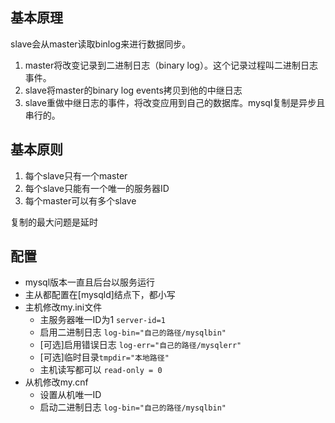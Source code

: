 ## 基本原理

slave会从master读取binlog来进行数据同步。

1. master将改变记录到二进制日志（binary log）。这个记录过程叫二进制日志事件。
2. slave将master的binary log events拷贝到他的中继日志
3. slave重做中继日志的事件，将改变应用到自己的数据库。mysql复制是异步且串行的。



## 基本原则

1. 每个slave只有一个master
2. 每个slave只能有一个唯一的服务器ID
3. 每个master可以有多个slave

复制的最大问题是延时



## 配置

- mysql版本一直且后台以服务运行
- 主从都配置在[mysqld]结点下，都小写
- 主机修改my.ini文件
  - 主服务器唯一ID为1 `server-id=1`
  - 启用二进制日志 `log-bin="自己的路径/mysqlbin"`
  - [可选]启用错误日志 `log-err="自己的路径/mysqlerr"`
  - [可选]临时目录`tmpdir="本地路径"`
  - 主机读写都可以 `read-only = 0`
- 从机修改my.cnf
  - 设置从机唯一ID
  - 启动二进制日志 `log-bin="自己的路径/mysqlbin"`